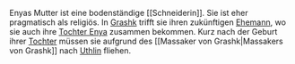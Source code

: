 Enyas Mutter ist eine bodenständige [[Schneiderin]]. Sie ist eher pragmatisch als religiös.
In [Grashk](../Locations/Grashk.md) trifft sie ihren zukünftigen [Ehemann](Karolos%20Stratis.md), wo sie auch ihre [Tochter Enya](../Party/Enya%20Stratis.md) zusammen bekommen. Kurz nach der Geburt ihrer [Tochter](../Party/Enya%20Stratis.md) müssen sie aufgrund des [[Massaker von Grashk|Massakers von Grashk]] nach [Uthlin](../Locations/Uthlin.md) fliehen.